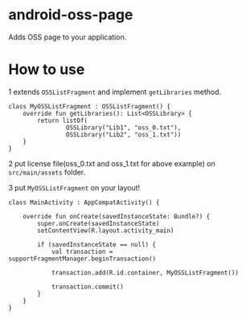 # android-oss-page
Adds OSS page to your application.

# How to use

1 extends `OSSListFragment` and implement `getLibraries` method.

```
class MyOSSListFragment : OSSListFragment() {
    override fun getLibraries(): List<OSSLibrary> {
        return listOf(
                OSSLibrary("Lib1", "oss_0.txt"),
                OSSLibrary("Lib2", "oss_1.txt"))
    }
}
```

2 put license file(oss_0.txt and oss_1.txt for above example) on `src/main/assets` folder.

3 put `MyOSSListFragment` on your layout! 

```
class MainActivity : AppCompatActivity() {

    override fun onCreate(savedInstanceState: Bundle?) {
        super.onCreate(savedInstanceState)
        setContentView(R.layout.activity_main)

        if (savedInstanceState == null) {
            val transaction = supportFragmentManager.beginTransaction()

            transaction.add(R.id.container, MyOSSListFragment())

            transaction.commit()
        }
    }
}
```
